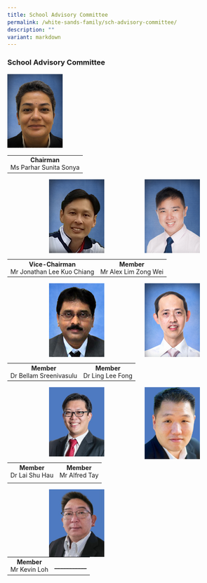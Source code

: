 ```yaml
---
title: School Advisory Committee
permalink: /white-sands-family/sch-advisory-committee/
description: ""
variant: markdown
---
```

### **School Advisory Committee**

<img src="/images/sac7.jpg" style="width:25%">

|  |
|:---:|
| **Chairman** <br>Ms Parhar Sunita Sonya |

<img src="/images/sac3.jpg" style="width:25%;margin-right:65px;" align="right">
<img src="/images/sac2.jpg" style="width:25%;margin-left:95px;" align="left">

<br clear="left">

|  |  |
|:---:|:---:|
| **Vice-Chairman**<br>Mr Jonathan Lee Kuo Chiang | **Member** <br>Mr Alex Lim Zong Wei |

<img src="/images/sac5.jpg" style="width:25%;margin-right:65px;" align="right">
<img src="/images/sac4.jpg" style="width:25%;margin-left:95px;" align="left">

<br clear="left">

|  |  |
|:---:|:---:|
| **Member**<br>Dr Bellam Sreenivasulu | **Member**<br> Dr Ling Lee Fong |

<img src="/images/tay.jpg" style="width:25%;margin-right:65px;" align="right">
<img src="/images/lai.jpg" style="width:25%;margin-left:95px;" align="left">

<br clear="left">

|  |  |
|:---:|:---:|
| **Member**<br>Dr Lai Shu Hau | **Member**<br>Mr Alfred Tay |
|  |  |

<img src="/images/kevin_loh.jpg" style="width:25%;margin-left:95px;" align="left">

<br clear="right">

|  |  |
|:---:|:---:|
| **Member**<br>Mr Kevin Loh | **___________** <br>  |